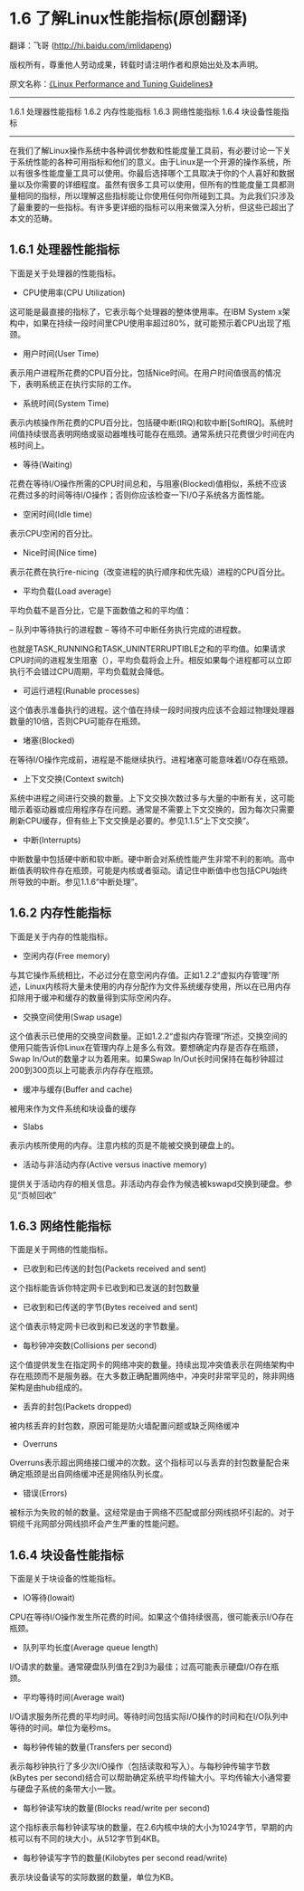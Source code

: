 # 1.6 了解Linux性能指标(原创翻译)

翻译：飞哥 (http://hi.baidu.com/imlidapeng)

版权所有，尊重他人劳动成果，转载时请注明作者和原始出处及本声明。

原文名称：[《Linux Performance and Tuning Guidelines》](http://www.redbooks.ibm.com/abstracts/redp4285.html)

-------------------------------------------------------------------------------------------

1.6.1 处理器性能指标
1.6.2 内存性能指标
1.6.3 网络性能指标
1.6.4 块设备性能指标

-------------------------------------------------------------------------------------------

在我们了解Linux操作系统中各种调优参数和性能度量工具前，有必要讨论一下关于系统性能的各种可用指标和他们的意义。由于Linux是一个开源的操作系统，所以有很多性能度量工具可以使用。你最后选择哪个工具取决于你的个人喜好和数据量以及你需要的详细程度。虽然有很多工具可以使用，但所有的性能度量工具都测量相同的指标，所以理解这些指标能让你使用任何你所碰到工具。为此我们只涉及了最重要的一些指标。有许多更详细的指标可以用来做深入分析，但这些已超出了本文的范畴。

## 1.6.1 处理器性能指标

下面是关于处理器的性能指标。

* CPU使用率(CPU Utilization)

这可能是最直接的指标了，它表示每个处理器的整体使用率。在IBM System x架构中，如果在持续一段时间里CPU使用率超过80%，就可能预示着CPU出现了瓶颈。

* 用户时间(User Time)

表示用户进程所花费的CPU百分比，包括Nice时间。在用户时间值很高的情况下，表明系统正在执行实际的工作。

* 系统时间(System Time)

表示内核操作所花费的CPU百分比，包括硬中断(IRQ)和软中断[SoftIRQ]。系统时间值持续很高表明网络或驱动器堆栈可能存在瓶颈。通常系统只花费很少时间在内核时间上。

* 等待(Waiting)

花费在等待I/O操作所需的CPU时间总和，与阻塞(Blocked)值相似，系统不应该花费过多的时间等待I/O操作；否则你应该检查一下I/O子系统各方面性能。

* 空闲时间(Idle time)

表示CPU空闲的百分比。

* Nice时间(Nice time)

表示花费在执行re-nicing（改变进程的执行顺序和优先级）进程的CPU百分比。

* 平均负载(Load average)

平均负载不是百分比，它是下面数值之和的平均值：

– 队列中等待执行的进程数
– 等待不可中断任务执行完成的进程数。

也就是TASK_RUNNING和TASK_UNINTERRUPTIBLE之和的平均值。如果请求CPU时间的进程发生阻塞（），平均负载将会上升。相反如果每个进程都可以立即执行不会错过CPU周期，平均负载就会降低。

* 可运行进程(Runable processes)

这个值表示准备执行的进程。这个值在持续一段时间按内应该不会超过物理处理器数量的10倍，否则CPU可能存在瓶颈。

* 堵塞(Blocked)

在等待I/O操作完成前，进程是不能继续执行。进程堵塞可能意味着I/O存在瓶颈。

* 上下文交换(Context switch)

系统中进程之间进行交换的数量。上下文交换次数过多与大量的中断有关，这可能暗示着驱动器或应用程序存在问题。通常是不需要上下文交换的，因为每次只需要刷新CPU缓存，但有些上下文交换是必要的。参见1.1.5“上下文交换”。

* 中断(Interrupts)

中断数量中包括硬中断和软中断。硬中断会对系统性能产生非常不利的影响。高中断值表明软件存在瓶颈，可能是内核或者驱动。请记住中断值中也包括CPU始终所导致的中断。参见1.1.6“中断处理”。

## 1.6.2 内存性能指标

下面是关于内存的性能指标。

* 空闲内存(Free memory)

与其它操作系统相比，不必过分在意空闲内存值。正如1.2.2“虚拟内存管理”所述，Linux内核将大量未使用的内存分配作为文件系统缓存使用，所以在已用内存扣除用于缓冲和缓存的数量得到实际空闲内存。

* 交换空间使用(Swap usage)

这个值表示已使用的交换空间数量。正如1.2.2“虚拟内存管理”所述，交换空间的使用只能告诉你Linux在管理内存上是多么有效。要想确定内存是否存在瓶颈，Swap In/Out的数量才以为着用来。如果Swap In/Out长时间保持在每秒钟超过200到300页以上可能表示内存存在瓶颈。

* 缓冲与缓存(Buffer and cache)

被用来作为文件系统和块设备的缓存

* Slabs

表示内核所使用的内存。注意内核的页是不能被交换到硬盘上的。

* 活动与非活动内存(Active versus inactive memory)

提供关于活动内存的相关信息。非活动内存会作为候选被kswapd交换到硬盘。参见“页帧回收”

## 1.6.3 网络性能指标

下面是关于网络的性能指标。

* 已收到和已传送的封包(Packets received and sent)

这个指标能告诉你特定网卡已收到和已发送的封包数量

* 已收到和已传送的字节(Bytes received and sent)

这个值表示特定网卡已收到和已发送的字节数量。

* 每秒钟冲突数(Collisions per second)

这个值提供发生在指定网卡的网络冲突的数量。持续出现冲突值表示在网络架构中存在瓶颈而不是服务器。在大多数正确配置网络中，冲突时非常罕见的，除非网络架构是由hub组成的。

* 丢弃的封包(Packets dropped)

被内核丢弃的封包数，原因可能是防火墙配置问题或缺乏网络缓冲

* Overruns

Overruns表示超出网络接口缓冲的次数。这个指标可以与丢弃的封包数量配合来确定瓶颈是出自网络缓冲还是网络队列长度。

* 错误(Errors)

被标示为失败的帧的数量。这经常是由于网络不匹配或部分网线损坏引起的。对于铜缆千兆网部分网线损坏会产生严重的性能问题。

## 1.6.4 块设备性能指标

下面是关于块设备的性能指标。

* IO等待(Iowait)

CPU在等待I/O操作发生所花费的时间。如果这个值持续很高，很可能表示I/O存在瓶颈。

* 队列平均长度(Average queue length)

I/O请求的数量。通常硬盘队列值在2到3为最佳；过高可能表示硬盘I/O存在瓶颈。

* 平均等待时间(Average wait)

I/O请求服务所花费的平均时间。等待时间包括实际I/O操作的时间和在I/O队列中等待的时间。单位为毫秒ms。

* 每秒钟传输的数量(Transfers per second)

表示每秒钟执行了多少次I/O操作（包括读取和写入）。与每秒钟传输字节数(kBytes per second)结合可以帮助确定系统平均传输大小。平均传输大小通常要与硬盘子系统的条带大小一致。

* 每秒钟读写块的数量(Blocks read/write per second)

这个指标表示每秒钟读写块的数量，在2.6内核中块的大小为1024字节，早期的内核可以有不同的块大小，从512字节到4KB。

* 每秒钟读写字节的数量(Kilobytes per second read/write)

表示块设备读写的实际数据的数量，单位为KB。
